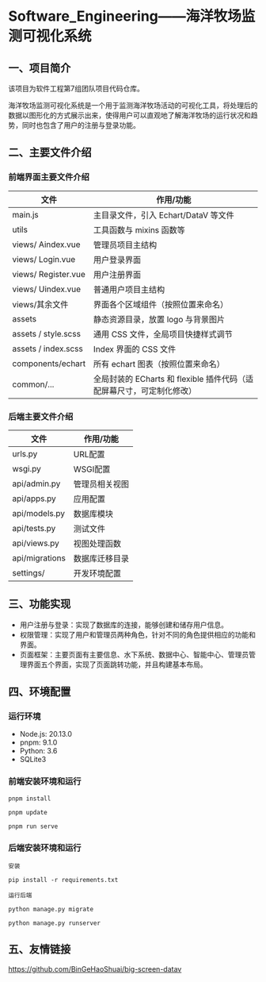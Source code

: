 # Software_Engineering——海洋牧场监测可视化系统

## 一、项目简介

该项目为软件工程第7组团队项目代码仓库。

海洋牧场监测可视化系统是一个用于监测海洋牧场活动的可视化工具，将处理后的数据以图形化的方式展示出来，使得用户可以直观地了解海洋牧场的运行状况和趋势，同时也包含了用户的注册与登录功能。

## 二、主要文件介绍
### 前端界面主要文件介绍
| 文件                | 作用/功能                                                              |
| ------------------- | --------------------------------------------------------------------- |
| main.js             | 主目录文件，引入 Echart/DataV 等文件                                    |
| utils               | 工具函数与 mixins 函数等                                                |
| views/ Aindex.vue    | 管理员项目主结构                                                             |
| views/ Login.vue    | 用户登录界面                                                             |
| views/ Register.vue    | 用户注册界面                                                             |
| views/ Uindex.vue    | 普通用户项目主结构                                                             |
| views/其余文件       | 界面各个区域组件（按照位置来命名）                                       |
| assets              | 静态资源目录，放置 logo 与背景图片                                       |
| assets / style.scss | 通用 CSS 文件，全局项目快捷样式调节                                      |
| assets / index.scss | Index 界面的 CSS 文件                                                  |
| components/echart   | 所有 echart 图表（按照位置来命名）                                      |
| common/...          | 全局封装的 ECharts 和 flexible 插件代码（适配屏幕尺寸，可定制化修改）     |

### 后端主要文件介绍
| 文件                | 作用/功能                                                              |
| ------------------- | --------------------------------------------------------------------- |
| urls.py             | URL配置                                    |
| wsgi.py             | WSGI配置                                    |
| api/admin.py             | 管理员相关视图                                    |
| api/apps.py             | 应用配置                                    |
| api/models.py             | 数据库模块                                    |
| api/tests.py             | 测试文件                                    |
| api/views.py             | 视图处理函数                                    |
| api/migrations             | 数据库迁移目录                                    |
| settings/             | 开发环境配置                                    |                           |


## 三、功能实现

- 用户注册与登录：实现了数据库的连接，能够创建和储存用户信息。
- 权限管理：实现了用户和管理员两种角色，针对不同的角色提供相应的功能和界面。
- 页面框架：主要页面有主要信息、水下系统、数据中心、智能中心、管理员管理界面五个界面，实现了页面跳转功能，并且构建基本布局。

## 四、环境配置

### 运行环境

- Node.js: 20.13.0
- pnpm: 9.1.0
- Python: 3.6
- SQLite3

### 前端安装环境和运行

```
pnpm install

pnpm update

pnpm run serve
```

### 后端安装环境和运行

```
安装

pip install -r requirements.txt

运行后端

python manage.py migrate

python manage.py runserver
```

## 五、友情链接

https://github.com/BinGeHaoShuai/big-screen-datav